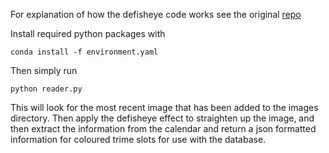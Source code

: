 
For explanation of how the defisheye code works see the original [repo](https://github.com/NSEvent/defisheye)

Install required python packages with 
```
conda install -f environment.yaml
```


Then simply run 
```
python reader.py
```
This will look for the most recent image that has been added to the images directory. Then apply
the defisheye effect to straighten up the image, and then extract the information from the calendar
and return a json formatted information for coloured trime slots for use with the database.
